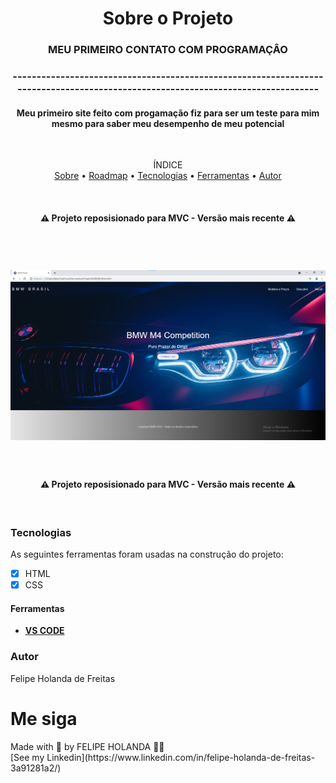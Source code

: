 <h1 align="center">Sobre o Projeto</h1>

<h3 align="center">MEU PRIMEIRO CONTATO COM PROGRAMAÇÂO</h3>
<h3 align="center">--------------------------------------------------------------------------------------------------------------------------------</h3>
<h4 align="center">Meu primeiro site feito com progamação fiz para ser um teste para mim mesmo para saber meu desempenho de meu potencial</h4>


<br>

<p align="center">ÍNDICE<br>
<a href="#sobre">Sobre</a> •
<a href="#Roadmap">Roadmap</a> •
<a href="#Tecnologias">Tecnologias</a> •
<a href="#Ferramentas">Ferramentas</a> •
<a href="#Autor">Autor</a></p>

<br>
<h4 align="center">
   ⚠ Projeto reposisionado para MVC - Versão mais recente ⚠
  </h4>
  <br>

<h1 align="center">
   <img alt="Readme" title="Readme" src="Back.png" />
</h1>

<br>

<h4 align="center">
   ⚠ Projeto reposisionado para MVC - Versão mais recente ⚠
  </h4>
  <br>

  ### Tecnologias

  As seguintes ferramentas foram usadas na construção do projeto:

  - [x] HTML
  - [x] CSS

  #### Ferramentas

  - [**VS CODE**](https://code.visualstudio.com/)

  ### Autor
  
   Felipe Holanda de Freitas


  # Me siga

  <p aling="center">Made with 💜 by FELIPE HOLANDA 👋🏻 <br>[See my Linkedin](https://www.linkedin.com/in/felipe-holanda-de-freitas-3a91281a2/)</p>
